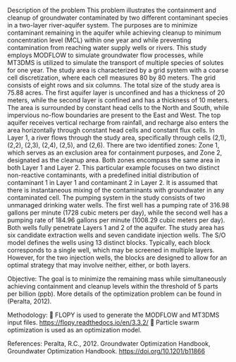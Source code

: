 Description of the problem
This problem illustrates the containment and cleanup of groundwater contaminated by two different contaminant species in a two-layer river-aquifer system. The purposes are to minimize contaminant remaining in the aquifer while achieving cleanup to minimum concentration level (MCL) within one year and while preventing contamination from reaching water supply wells or rivers.
This study employs MODFLOW to simulate groundwater flow processes, while MT3DMS is utilized to simulate the transport of multiple species of solutes for one year.
The study area is characterized by a grid system with a coarse cell discretization, where each cell measures 80 by 80 meters. The grid consists of eight rows and six columns. The total size of the study area is 75.88 acres. The first aquifer layer is unconfined and has a thickness of 20 meters, while the second layer is confined and has a thickness of 10 meters.
The area is surrounded by constant head cells to the North and South, while impervious no-flow boundaries are present to the East and West. The top aquifer receives vertical recharge from rainfall, and recharge also enters the area horizontally through constant head cells and constant flux cells. In Layer 1, a river flows through the study area, specifically through cells (2,1), (2,2), (2,3), (2,4), (2,5), and (2,6).
There are two identified zones: Zone 1, which serves as an exclusion area for containment purposes, and Zone 2, designated as the cleanup area. Both zones encompass the same area in both Layer 1 and Layer 2. This particular example focuses on two distinct non-reactive contaminants, with a predefined initial distribution of contaminant 1 in Layer 1 and contaminant 2 in Layer 2. It is assumed that there is instantaneous mixing of the contaminants with groundwater in any contaminated cell.
The pumping system in the study consists of two unmanaged drinking water wells. The first well has a pumping rate of 316.98 gallons per minute (1728 cubic meters per day), while the second well has a pumping rate of 184.96 gallons per minute (1008.29 cubic meters per day). Both wells fully penetrate Layers 1 and 2 of the aquifer. The study area has six candidate extraction wells and seven candidate injection wells. The S/O model defines the wells using 13 distinct blocks. Typically, each block corresponds to a single well, which may be screened in multiple layers. However, for the two injection wells, the blocks are designed to allow for an optimal strategy that may involve neither, either, or both layers.

Objective: 
The goal is to minimize the remaining mass while simultaneously achieving containment and cleanup levels within the threshold of 5 parts per billion (ppb).
More details of the optimization problem can be found in (Peralta, 2012).

Methodology: 
	FLOPY is used to generate the MODFLOW and MT3DMS input files. https://flopy.readthedocs.io/en/3.3.2/
	Particle swarm optimization is used as an optimization model.


References:
Peralta, R.C., 2012. Groundwater Optimization Handbook, Groundwater Optimization Handbook. https://doi.org/10.1201/b11866


